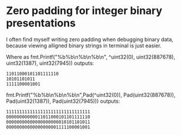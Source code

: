 # Zero padding for integer binary presentations

I often find myself writing zero padding when debugging binary data, because viewing alligned binary strings in terminal is just easier.

Where as fmt.Printf("%b\%b\n%b\n%b\n", ^uint32(0), uint32(887678), uint32(1387), uint32(7945)) outputs:
```
11011000101101111110
10101101011
1111100001001
```

fmt.Printf("%b\%b\n%b\n%b\n",Pad(^uint32(0)), Pad(uint32(887678)), Pad(uint32(1387)), Pad(uint32(7945))) outputs:
```
11111111111111111111111111111111
00000000000011011000101101111110
00000000000000000000010101101011
00000000000000000001111100001001
```